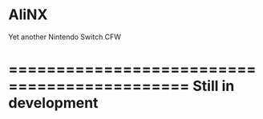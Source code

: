 # AliNX

Yet another Nintendo Switch CFW


=============================================
Still in development
=============================================
